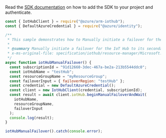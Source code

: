 Read the [SDK documentation](https://github.com/Azure/azure-sdk-for-js/blob/%40azure%2Farm-iothub_6.1.1/sdk/iothub/arm-iothub/README.md) on how to add the SDK to your project and authenticate.

```javascript
const { IotHubClient } = require("@azure/arm-iothub");
const { DefaultAzureCredential } = require("@azure/identity");

/**
 * This sample demonstrates how to Manually initiate a failover for the IoT Hub to its secondary region. To learn more, see https://aka.ms/manualfailover
 *
 * @summary Manually initiate a failover for the IoT Hub to its secondary region. To learn more, see https://aka.ms/manualfailover
 * x-ms-original-file: specification/iothub/resource-manager/Microsoft.Devices/stable/2021-07-02/examples/IotHub_ManualFailover.json
 */
async function iotHubManualFailover() {
  const subscriptionId = "91d12660-3dec-467a-be2a-213b5544ddc0";
  const iotHubName = "testHub";
  const resourceGroupName = "myResourceGroup";
  const failoverInput = { failoverRegion: "testHub" };
  const credential = new DefaultAzureCredential();
  const client = new IotHubClient(credential, subscriptionId);
  const result = await client.iotHub.beginManualFailoverAndWait(
    iotHubName,
    resourceGroupName,
    failoverInput
  );
  console.log(result);
}

iotHubManualFailover().catch(console.error);
```

